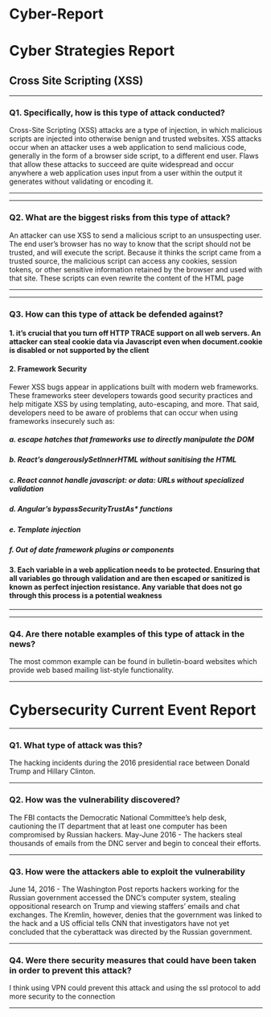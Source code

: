 # Cyber-Report
# Cyber Strategies Report


   ## Cross Site Scripting (XSS)



***
### Q1. Specifically, how is this type of attack conducted?

Cross-Site Scripting (XSS) attacks are a type of injection, in which malicious scripts are injected into otherwise benign and trusted websites. XSS attacks occur when an attacker uses a web application to send malicious code, generally in the form of a browser side script, to a different end user. Flaws that allow these attacks to succeed are quite widespread and occur anywhere a web application uses input from a user within the output it generates without validating or encoding it.

***

***
### Q2. What are the biggest risks from this type of attack?

An attacker can use XSS to send a malicious script to an unsuspecting user. The end user’s browser has no way to know that the script should not be trusted, and will execute the script. Because it thinks the script came from a trusted source, the malicious script can access any cookies, session tokens, or other sensitive information retained by the browser and used with that site. These scripts can even rewrite the content of the HTML page
***
***
### Q3. How can this type of attack be defended against?
#### 1. it’s crucial that you turn off HTTP TRACE support on all web servers. An attacker can steal cookie data via Javascript even when document.cookie is disabled or not supported by the client

#### 2. Framework Security
Fewer XSS bugs appear in applications built with modern web frameworks. These frameworks steer developers towards good security practices and help mitigate XSS by using templating, auto-escaping, and more. That said, developers need to be aware of problems that can occur when using frameworks insecurely such as:

##### a. escape hatches that frameworks use to directly manipulate the DOM

##### b. React’s dangerouslySetInnerHTML without sanitising the HTML

##### c. React cannot handle javascript: or data: URLs without specialized validation

##### d. Angular’s bypassSecurityTrustAs* functions

##### e. Template injection

##### f. Out of date framework plugins or components

#### 3. Each variable in a web application needs to be protected. Ensuring that all variables go through validation and are then escaped or sanitized is known as perfect injection resistance. Any variable that does not go through this process is a potential weakness


***

***
### Q4. Are there notable examples of this type of attack in the news?

The most common example can be found in bulletin-board websites which provide web based mailing list-style functionality.

***
# Cybersecurity Current Event Report

***
### Q1. What type of attack was this?

The hacking incidents during the 2016 presidential race between Donald Trump and Hillary Clinton. 

*** 
 ### Q2. How was the vulnerability discovered?
The FBI contacts the Democratic National Committee’s help desk, cautioning the IT department that at least one computer has been compromised by Russian hackers. May-June 2016 - The hackers steal thousands of emails from the DNC server and begin to conceal their efforts. 

*** 

### Q3. How were the attackers able to exploit the vulnerability
June 14, 2016 - The Washington Post reports hackers working for the Russian government accessed the DNC’s computer system, stealing oppositional research on Trump and viewing staffers’ emails and chat exchanges. The Kremlin, however, denies that the government was linked to the hack and a US official tells CNN that investigators have not yet concluded that the cyberattack was directed by the Russian government.
***

### Q4. Were there security measures that could have been taken in order to prevent this attack?
I think using VPN could prevent this attack and using the ssl protocol to add more security to the connection




***
